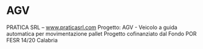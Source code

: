 # AGV
PRATICA SRL – www.praticasrl.com Progetto: AGV - Veicolo a guida automatica per movimentazione pallet Progetto cofinanziato dal Fondo POR FESR 14/20 Calabria
